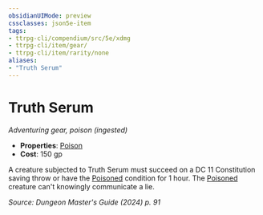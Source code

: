 ```yaml
---
obsidianUIMode: preview
cssclasses: json5e-item
tags:
- ttrpg-cli/compendium/src/5e/xdmg
- ttrpg-cli/item/gear/
- ttrpg-cli/item/rarity/none
aliases: 
- "Truth Serum"
---
```

# Truth Serum
*Adventuring gear, poison (ingested)*  


- **Properties**: [Poison](3-Mechanics/CLI/rules/item-properties.md#Poison)
- **Cost**: 150 gp

A creature subjected to Truth Serum must succeed on a DC 11 Constitution saving throw or have the [Poisoned](3-Mechanics/CLI/rules/conditions.md#Poisoned) condition for 1 hour. The [Poisoned](3-Mechanics/CLI/rules/conditions.md#Poisoned) creature can't knowingly communicate a lie.

*Source: Dungeon Master's Guide (2024) p. 91*